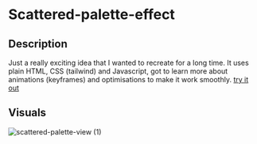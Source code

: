 # Scattered-palette-effect

## Description
Just a really exciting idea that I wanted to recreate for a long time. It uses plain HTML, CSS (tailwind) and Javascript, got to learn more about animations (keyframes) and optimisations to make it work smoothly. [try it out](https://himanshu-lilhore.github.io/scattered-palette-effect/)

## Visuals
![scattered-palette-view (1)](https://github.com/Himanshu-Lilhore/scattered-palette-effect/assets/63799853/296ca996-75ae-48f8-b1eb-2ae0aecd6c3d)
